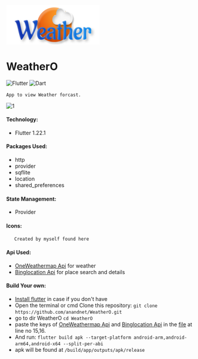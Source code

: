 <img src="assets/icons/name1.png" width="250" >

# WeatherO

<img src="https://camo.githubusercontent.com/ca053d535977b87e502606c8652e9fb82dd9916f/68747470733a2f2f696d672e736869656c64732e696f2f62616467652f4672616d65776f726b2d466c75747465722d3363633666643f6c6f676f3d666c7574746572" alt="Flutter" data-canonical-src="https://img.shields.io/badge/Framework-Flutter-3cc6fd?logo=flutter" style="max-width:100%;">  <img src="https://camo.githubusercontent.com/490738a70d715335e1848ff74041d7782fcec6dd/68747470733a2f2f696d672e736869656c64732e696f2f62616467652f4c616e67756167652d446172742d3063343538623f6c6f676f3d64617274" alt="Dart" data-canonical-src="https://img.shields.io/badge/Language-Dart-0c458b?logo=dart" style="max-width:100%;">

    App to view Weather forcast.


![1](demo/demo2.gif)


#### Technology:
  * Flutter 1.22.1
 
#### Packages Used:
 * http
 * provider
 * sqflite
 * location
 * shared_preferences
 
 #### State Management:
  * Provider
 
 #### Icons:

       Created by myself found here

#### Api Used:
 * [OneWeathermap  Api](https://openweathermap.org/api) for weather
 * [Binglocation Api](https://docs.microsoft.com/en-us/bingmaps/rest-services/locations/find-a-location-by-query) for place search and details
 
#### Build Your own:
   * [Install flutter](https://flutter.dev/docs/get-started/install) in case if you don't have
   * Open the terminal or cmd Clone this repository: `git clone https://github.com/anandnet/WeatherO.git`
   * go to dir WeatherO `cd WeatherO`
   * paste the keys of [OneWeathermap  Api](https://openweathermap.org/api) and [Binglocation Api](https://docs.microsoft.com/en-us/bingmaps/rest-services/locations/find-a-location-by-query) in the [file](/lib/provider/data_provider.dart
) at line no 15,16.
   * And run: `flutter build apk --target-platform android-arm,android-arm64,android-x64 --split-per-abi`
   * apk will be found at `/build/app/outputs/apk/release`
   
